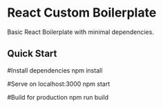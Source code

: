 # React Custom Boilerplate
Basic React Boilerplate with minimal dependencies. 

## Quick Start

#Install dependencies
npm install

#Serve on localhost:3000
npm start

#Build for production
npm run build
